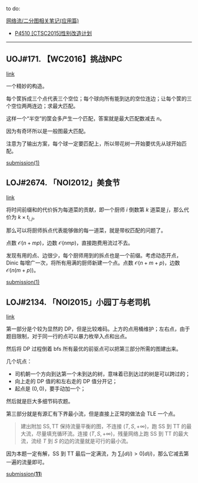 to do:

[网络流/二分图相关笔记(应用篇)](https://www.luogu.com.cn/blog/command-block/wang-lao-liu-xiang-guan-bi-ji)

-  [P4510 [CTSC2015]性别改造计划 ](https://www.luogu.com.cn/problem/P4510)

---

## UOJ#171. 【WC2016】挑战NPC

[link](https://uoj.ac/problem/171)

一个精妙的构造。

每个筐拆成三个点代表三个空位；每个球向所有能到达的空位连边；让每个筐的三个空位两两连边；求最大匹配。

这样一个“半空”的筐会多产生一个匹配，答案就是最大匹配数减去 $n$。

因为有奇环所以是一般图最大匹配。

注意为了输出方案，每个球一定要匹配上，所以带花树一开始要优先从球开始匹配。

[submission(1)](https://uoj.ac/submission/520156)

## LOJ#2674. 「NOI2012」美食节

[link](https://loj.ac/p/2674)

将时间前缀和的代价拆为每道菜的贡献，即一个厨师 $i$ 倒数第 $k$ 道菜是 $j$，那么代价为 $k\times t_{i,j}$。

那么可以将厨师拆点代表能够做的每一道菜，就是带权匹配的问题了。

点数 $\mathcal O(n+mp)$，边数 $\mathcal O(nmp)$，直接跑费用流过不去。

发现有用的点、边很少，每个厨师用到的拆点也是一个前缀。考虑动态开点，Dinic 每增广一次，将所有用满的厨师新建一个点。点数 $\mathcal O(n+m+p)$，边数 $\mathcal O(n(m+p))$。

[submission(1)](https://loj.ac/s/1321761)

## LOJ#2134. 「NOI2015」小园丁与老司机

[link](https://loj.ac/p/2134)

第一部分是个较为显然的 DP，但是比较难码。上方的点用桶维护；左右点，由于题目限制，对于同一行的点可以暴力枚举入点和出点。

然后将 DP 过程倒着 bfs 所有最优的前驱点可以把第三部分所需的图建出来。

几个坑点：

- 司机朝一个方向到达第一个未到达的树，意味着已到达过的树是可以跨过的；
- 向上走的 DP 值的和左右走的 DP 值分开记；
- 起点是 $(0,0)$，要手动加一个；

然后就是巨大多细节码农题。

第三部分就是有源汇有下界最小流，但是直接上正常的做法会 TLE 一个点。

> 建出附加 $\mathrm{SS},\mathrm{TT}$ 保持流量平衡的图，不连接 $(T,S,+\infty)$，跑 $\mathrm{SS}$ 到 $\mathrm{TT}$ 的最大流，尽量填充循环流。连接 $(T,S,+\infty)$，残量网络上跑 $\mathrm{SS}$ 到 $\mathrm{TT}$ 的最大流，流经 $T$ 到 $S$ 的边的流量就是可行的最小流。

因为本题一定有解，$\mathrm{SS}$ 到 $\mathrm{TT}$ 最后一定满流，为 $\sum_i[d(i)>0]d(i)$，那么它减去第一遍的流量即可。

[submission(**11**)](https://loj.ac/s/1322347)

